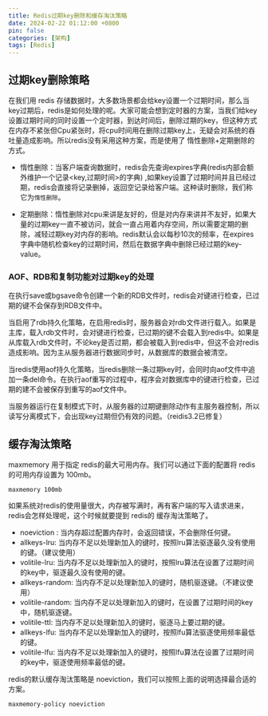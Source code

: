 ```yaml
---
title: Redis过期key删除和缓存淘汰策略
date: 2024-02-22 01:12:00 +0800
pin: false 
categories: [架构]
tags: [Redis]
---
```


## 过期key删除策略

在我们用 redis 存储数据时，大多数场景都会给key设置一个过期时间，那么当key过期后，redis是如何处理的呢。大家可能会想到定时器的方案，当我们给key设置过期时间的同时设置一个定时器，到达时间后，删除过期的key，但这种方式在内存不紧张但Cpu紧张时，将cpu时间用在删除过期key上，无疑会对系统的吞吐量造成影响。所以redis没有采用这种方案，而是使用了 惰性删除+定期删除的方式。

- 惰性删除：当客户端查询数据时，redis会先查询expires字典(redis内部会额外维护一个记录<key,过期时间>的字典) ,如果key设置了过期时间并且已经过期，redis会直接将记录删掉，返回空记录给客户端。这种读时删除，我们称它为`惰性删除`。

- 定期删除：惰性删除对cpu来讲是友好的，但是对内存来讲并不友好，如果大量的过期key一直不被访问，就会一直占用着内存空间，所以需要定期的删除，减轻过期key对内存的影响。redis默认会以每秒10次的频率，在expires字典中随机检查key的过期时间，然后在数据字典中删除已经过期的key-value。

### AOF、RDB和复制功能对过期key的处理

在执行save或bgsave命令创建一个新的RDB文件时，redis会对键进行检查，已过期的键不会保存到RDB文件中。

当启用了rdb持久化策略，在启用redis时，服务器会对rdb文件进行载入。如果是主库，载入rdb文件时，会对键进行检查，已过期的键不会载入到redis中。如果是从库载入rdb文件时，不论key是否过期，都会被载入到redis中，但这不会对redis造成影响。因为主从服务器进行数据同步时，从数据库的数据会被清空。

当redis使用aof持久化策略，当redis删除一条过期key时，会同时向aof文件中追加一条del命令。在执行aof重写的过程中，程序会对数据库中的键进行检查，已过期的建不会被保存到重写的aof文件中。

当服务器运行在复制模式下时，从服务器的过期键删除动作有主服务器控制，所以读写分离模式下，会出现key过期但仍有效的问题。（reidis3.2已修复）

## 缓存淘汰策略

maxmemory 用于指定 redis的最大可用内存。我们可以通过下面的配置将 redis的可用内存设置为 100mb。

```
maxmemory 100mb
```

如果系统对redis的使用量很大，内存被写满时，再有客户端的写入请求进来，redis会怎样处理呢，这个时候就要提到 redis的 缓存淘汰策略了。

- noeviction :  当内存超过配置内存时，会返回错误，不会删除任何键。
- allkeys-lru:  当内存不足以处理新加入的键时，按照lru算法驱逐最久没有使用的键。（建议使用）
- volitile-lru: 当内存不足以处理新加入的键时，按照lru算法在设置了过期时间的key中，驱逐最久没有使用的键。
- allkeys-random: 当内存不足以处理新加入的键时，随机驱逐键。（不建议使用）
- volitile-random: 当内存不足以处理新加入的键时，在设置了过期时间的key中，随机驱逐键。
- volitile-ttl: 当内存不足以处理新加入的键时，驱逐马上要过期的键。
- allkeys-lfu: 当内存不足以处理新加入的键时，按照lfu算法驱逐使用频率最低的键。
- volitile-lfu: 当内存不足以处理新加入的键时，按照lfu算法在设置了过期时间的key中，驱逐使用频率最低的键。

redis的默认缓存淘汰策略是 noeviction，我们可以按照上面的说明选择最合适的方案。

```
maxmemory-policy noeviction
```